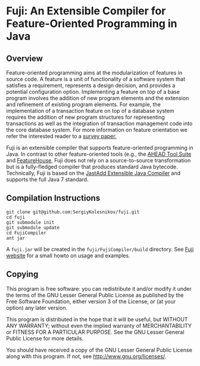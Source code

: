# Fuji: An Extensible Compiler for Feature-Oriented Programming in Java


## Overview

Feature-oriented programming aims at the modularization of features in source code. A feature is a unit of functionality of a software system that satisfies a requirement, represents a design decision, and provides a potential configuration option. Implementing a feature on top of a base program involves the addition of new program elements and the extension and refinement of existing program elements. For example, the implementation of a transaction feature on top of a database system requires the addition of new program structures for representing transactions as well as the integration of transaction management code into the core database system. For more information on feature orientation we refer the interested reader to a [survey paper.](http://www.infosun.fim.uni-passau.de/cl/publications/docs/JOT2009fosd.pdf)

Fuji is an extensible compiler that supports feature-oriented programming in Java. In contrast to other feature-oriented tools (e.g., the [AHEAD Tool Suite](http://userweb.cs.utexas.edu/users/schwartz/ATS.html) and [FeatureHouse](http://www.fosd.de/fh/), Fuji does not rely on a source-to-source transformation but is a fully-fledged compiler that produces standard Java bytecode. Technically, Fuji is based on the [JastAdd Extensible Java Compiler](http://jastadd.org/web/extendj/) and supports the full Java 7 standard. 

## Compilation Instructions

```
git clone git@github.com:SergiyKolesnikov/fuji.git
cd fuji
git submodule init
git submodule update
cd FujiCompiler
ant jar
```

A `fuji.jar` will be created in the `fuji/FujiCompiler/build` directory.  See [Fuji website](http://fosd.de/fuji) for a small howto on usage and examples.

## Copying

This program is free software: you can redistribute it and/or modify it under the terms of the GNU Lesser General Public License as published by
the Free Software Foundation, either version 3 of the License, or (at your option) any later version.

This program is distributed in the hope that it will be useful, but WITHOUT ANY WARRANTY; without even the implied warranty of
MERCHANTABILITY or FITNESS FOR A PARTICULAR PURPOSE.  See the GNU Lesser General Public License for more details.

You should have received a copy of the GNU Lesser General Public License along with this program.  If not, see <http://www.gnu.org/licenses/>.
